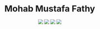 <h1 align="center">Mohab Mustafa Fathy</h1>
<p align="center">
    <a href="https://github.com/0xkr3pt0n" target="_blank"><img src="https://img.shields.io/badge/-Github-000?style=flat-square&logo=Github&logoColor=white"/></a>
    <a href="https://www.linkedin.com/in/mohab-mustafa" target="_blank"><img src="https://img.shields.io/badge/-LinkedIn-blue?style=flat-square&logo=Linkedin&logoColor=white"/></a>
    <a href="https://medium.com/@alarab.akm.akm" target="_blank"><img src="https://img.shields.io/badge/-Medium-66cdaa?style=flat-square&logo=Medium&logoColor=white"/></a>
    <a href="mailto:alarab.akm.akm@gmail.com" target="_blank"><img src="https://img.shields.io/badge/-Gmail-c14438?style=flat-square&logo=Gmail&logoColor=white"/></a>
</p>
